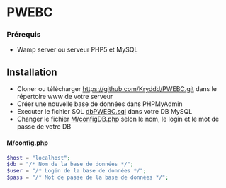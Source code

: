# PWEBC

### Prérequis
* Wamp server ou serveur PHP5 et MySQL

## Installation
* Cloner ou télécharger https://github.com/Kryddd/PWEBC.git dans le répertoire www de votre serveur
* Créer une nouvelle base de données dans PHPMyAdmin
* Executer le fichier SQL [dbPWEBC.sql](https://github.com/Kryddd/PWEBC/blob/master/dbPWEBC.sql) dans votre DB MySQL
* Changer le fichier [M/configDB.php](https://github.com/Kryddd/PWEBC/blob/master/M/configDB.php) selon le nom, le login et le mot de passe de votre DB


#### M/config.php
```php
$host = "localhost";
$db = "/* Nom de la base de données */";
$user = "/* Login de la base de données */";
$pass = "/* Mot de passe de la base de données */";
```
